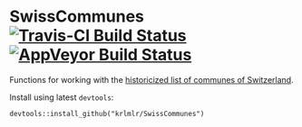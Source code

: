 # SwissCommunes [![Travis-CI Build Status](https://travis-ci.org/krlmlr/SwissCommunes.png?branch=master)](https://travis-ci.org/krlmlr/SwissCommunes) [![AppVeyor Build Status](https://ci.appveyor.com/api/projects/status/github/krlmlr/SwissCommunes?branch=master&svg=true)](https://ci.appveyor.com/project/krlmlr/SwissCommunes)

Functions for working with the [historicized list of communes of Switzerland](http://www.bfs.admin.ch/bfs/portal/de/index/infothek/nomenklaturen/blank/blank/gem_liste/02.html).

Install using latest `devtools`:

```
devtools::install_github("krlmlr/SwissCommunes")
```
